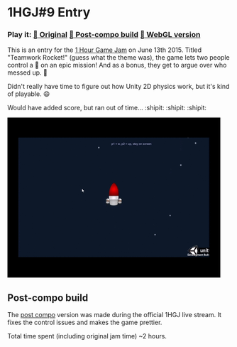# 1HGJ#9 Entry

### Play it: [:rocket: Original](http://www.winterday.net/games/1hrgj/2015/june/13/) [:rocket: Post-compo build](http://www.winterday.net/games/1hrgj/2015/june/13/post-compo) [:rocket: WebGL version](http://www.winterday.net/games/1hrgj/2015/june/13/post-compo/webgl)

This is an entry for the [1 Hour Game Jam](http://weekjam.com/)  on June 13th 2015. Titled "Teamwork Rocket!"
(guess what the theme was), the game lets two people control a :rocket: on an epic mission! And as a bonus,
they get to argue over who messed up. :japanese_goblin:

Didn't really have time to figure out how Unity 2D physics work, but it's kind of playable. :smile:

Would have added score, but ran out of time... :shipit: :shipit: :shipit:

![screenshot](https://raw.githubusercontent.com/cryovat/1hgj-june13-2015/master/screenshot.gif)

## Post-compo build

The [post compo](https://github.com/cryovat/1hgj-june13-2015/tree/post-compo) version was made during the
official 1HGJ live stream. It fixes the control issues and makes the game prettier.

Total time spent (including original jam time) ~2 hours.
